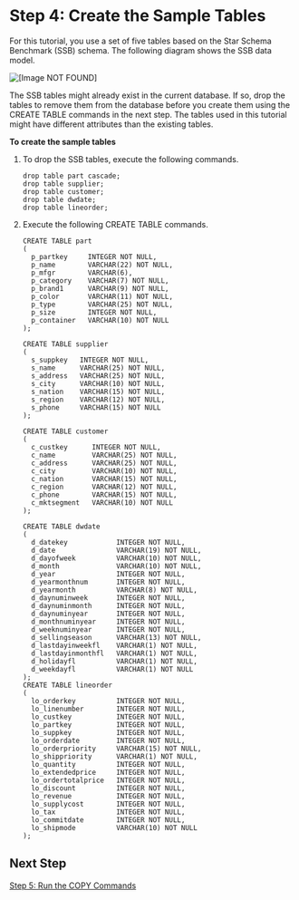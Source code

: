 # Step 4: Create the Sample Tables<a name="tutorial-loading-data-create-tables"></a>

For this tutorial, you use a set of five tables based on the Star Schema Benchmark \(SSB\) schema\. The following diagram shows the SSB data model\. 

![\[Image NOT FOUND\]](http://docs.aws.amazon.com/redshift/latest/dg/images/tutorial-optimize-tables-ssb-data-model.png)

The SSB tables might already exist in the current database\. If so, drop the tables to remove them from the database before you create them using the CREATE TABLE commands in the next step\. The tables used in this tutorial might have different attributes than the existing tables\.

**To create the sample tables**

1. To drop the SSB tables, execute the following commands\.

   ```
   drop table part cascade;
   drop table supplier;
   drop table customer;
   drop table dwdate;
   drop table lineorder;
   ```

1. Execute the following CREATE TABLE commands\. 

   ```
   CREATE TABLE part 
   (
     p_partkey     INTEGER NOT NULL,
     p_name        VARCHAR(22) NOT NULL,
     p_mfgr        VARCHAR(6),
     p_category    VARCHAR(7) NOT NULL,
     p_brand1      VARCHAR(9) NOT NULL,
     p_color       VARCHAR(11) NOT NULL,
     p_type        VARCHAR(25) NOT NULL,
     p_size        INTEGER NOT NULL,
     p_container   VARCHAR(10) NOT NULL
   );
   
   CREATE TABLE supplier 
   (
     s_suppkey   INTEGER NOT NULL,
     s_name      VARCHAR(25) NOT NULL,
     s_address   VARCHAR(25) NOT NULL,
     s_city      VARCHAR(10) NOT NULL,
     s_nation    VARCHAR(15) NOT NULL,
     s_region    VARCHAR(12) NOT NULL,
     s_phone     VARCHAR(15) NOT NULL
   );
   
   CREATE TABLE customer 
   (
     c_custkey      INTEGER NOT NULL,
     c_name         VARCHAR(25) NOT NULL,
     c_address      VARCHAR(25) NOT NULL,
     c_city         VARCHAR(10) NOT NULL,
     c_nation       VARCHAR(15) NOT NULL,
     c_region       VARCHAR(12) NOT NULL,
     c_phone        VARCHAR(15) NOT NULL,
     c_mktsegment   VARCHAR(10) NOT NULL
   );
   
   CREATE TABLE dwdate 
   (
     d_datekey            INTEGER NOT NULL,
     d_date               VARCHAR(19) NOT NULL,
     d_dayofweek          VARCHAR(10) NOT NULL,
     d_month              VARCHAR(10) NOT NULL,
     d_year               INTEGER NOT NULL,
     d_yearmonthnum       INTEGER NOT NULL,
     d_yearmonth          VARCHAR(8) NOT NULL,
     d_daynuminweek       INTEGER NOT NULL,
     d_daynuminmonth      INTEGER NOT NULL,
     d_daynuminyear       INTEGER NOT NULL,
     d_monthnuminyear     INTEGER NOT NULL,
     d_weeknuminyear      INTEGER NOT NULL,
     d_sellingseason      VARCHAR(13) NOT NULL,
     d_lastdayinweekfl    VARCHAR(1) NOT NULL,
     d_lastdayinmonthfl   VARCHAR(1) NOT NULL,
     d_holidayfl          VARCHAR(1) NOT NULL,
     d_weekdayfl          VARCHAR(1) NOT NULL
   );
   CREATE TABLE lineorder 
   (
     lo_orderkey          INTEGER NOT NULL,
     lo_linenumber        INTEGER NOT NULL,
     lo_custkey           INTEGER NOT NULL,
     lo_partkey           INTEGER NOT NULL,
     lo_suppkey           INTEGER NOT NULL,
     lo_orderdate         INTEGER NOT NULL,
     lo_orderpriority     VARCHAR(15) NOT NULL,
     lo_shippriority      VARCHAR(1) NOT NULL,
     lo_quantity          INTEGER NOT NULL,
     lo_extendedprice     INTEGER NOT NULL,
     lo_ordertotalprice   INTEGER NOT NULL,
     lo_discount          INTEGER NOT NULL,
     lo_revenue           INTEGER NOT NULL,
     lo_supplycost        INTEGER NOT NULL,
     lo_tax               INTEGER NOT NULL,
     lo_commitdate        INTEGER NOT NULL,
     lo_shipmode          VARCHAR(10) NOT NULL
   );
   ```

## Next Step<a name="tutorial-loading-next-step5"></a>

[Step 5: Run the COPY Commands](tutorial-loading-run-copy.md)
